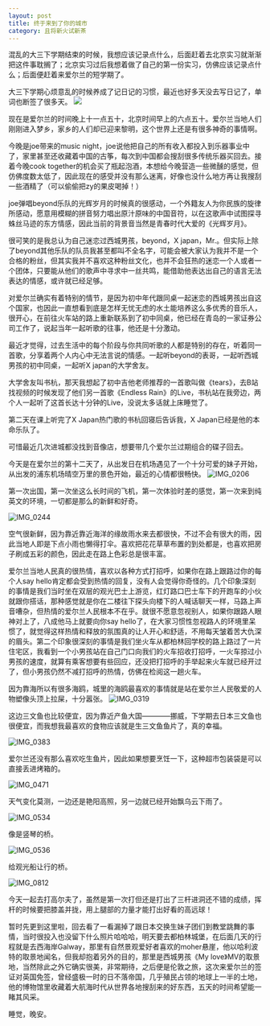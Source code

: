 ```yaml
---
layout: post
title: 终于来到了你的城市
category: 且将新火试新茶
---
```


混乱的大三下学期结束的时候，我想应该记录点什么，后面赶着去北京实习就渐渐把这件事耽搁了；北京实习过后我想着做了自己的第一份实习，仿佛应该记录点什么；后面便赶着来爱尔兰的短学期了。

大三下学期心烦意乱的时候养成了记日记的习惯，最近也好多天没去写日记了，单词也断签了很多天。
![](http://7xoc7e.com1.z0.glb.clouddn.com/16-8-12/44335845.jpg)

现在是爱尔兰的时间晚上十一点五十，北京时间早上的六点五十。爱尔兰当地人们刚刚进入梦乡，家乡的人们却已迎来黎明，这个世界上还是有很多神奇的事情啊。

今晚是joe带来的music night，joe说他把自己的所有收入都投入到乐器事业中了，家里甚至还收藏着中国的古筝，每次到中国都会搜刮很多传统乐器买回去。接着今晚cook together的机会买了瓶起泡酒，本想给今晚营造一些微醺的感觉，但仿佛度数太低了，因此现在的感受并没有那么迷离，好像也没什么地方再让我搜刮一些酒精了（可以偷偷把zy的果皮喝掉！）

joe弹唱beyond乐队的光辉岁月的时候真的很感动，一个外籍友人为你民族的旋律所感动，愿意用模糊的拼音努力唱出原汁原味的中国音符，以在这歌声中试图探寻蛛丝马迹的东方情感，因此当前的背景音当然是青春时代大爱的《光辉岁月》。

很可笑的是我总认为自己迷恋过西城男孩，beyond，X japan，Mr.。但实际上除了beyond其他乐队的队员我甚至都叫不全名字，可能会被大家认为我并不是一个合格的粉丝，但其实我并不喜欢这种粉丝文化，也并不会狂热的迷恋一个人或者一个团体，只要能从他们的歌声中寻求中一丝共鸣，能借助他表达出自己的语言无法表达的情感，或许就已经足够。

对爱尔兰确实有着特别的情节，是因为初中年代跟同桌一起迷恋的西城男孩出自这个国家，也因此一直想看到底是怎样无忧无虑的水土能培养这么多优秀的音乐人，很开心，在前往火车站的路上重新联系到了初中同桌，他已经在青岛的一家证券公司工作了，说起当年一起听歌的往事，他还是十分激动。

最近才觉得，过去生活中的每个阶段与你共同听歌的人都是特别的存在，听着同一首歌，分享着两个人内心中无法言说的情感。一起听beyond的表哥，一起听西城男孩的初中同桌，一起听X japan的大学舍友。

大学舍友叫书杭，那天我想起了初中吉他老师推荐的一首歌叫做《tears》，去B站找视频的时候发现了他们另一首歌《Endless Rain》的Live，书杭站在我旁边，两个人一起听了这首长达十分钟的Live，没说太多话就上床睡觉了。

第二天在课上听完了X Japan热门歌的书杭回寝后告诉我，X Japan已经是他的本命乐队了。

可惜最近几次进城都没找到音像店，想要带几个爱尔兰过期组合的碟子回去。

今天是在爱尔兰的第十二天了，从出发日在机场遇见了一个十分可爱的妹子开始，从出发的浦东机场晴空万里的景色开始，最近的心情都很畅快。
![IMG_0206](http://7xoc7e.com1.z0.glb.clouddn.com/16-8-12/7395767.jpg)

第一次出国，第一次坐这么长时间的飞机，第一次体验时差的感觉，第一次来到纯英文的环境，一切都是那么的新鲜和好奇。

![IMG_0244](assets/media/IMG_0244.jpg)

空气很新鲜，因为靠近靠近海洋的缘故雨水来去都很快，不过不会有很大的雨，因此当地人即是下点小雨也懒得打伞。喜欢把花花草草布置的到处都是，也喜欢把房子刷成五彩的颜色，因此走在路上色彩总是很丰富。

爱尔兰当地人民真的很热情，喜欢以各种方式打招呼，如果你在路上跟路过你的每个人say hello肯定都会受到热情的回复，没有人会觉得你奇怪的。几个印象深刻的事情是我们当时坐在双层的观光巴士上游览，红灯路口巴士车下的开跑车的小伙就跟你搭话，那种感觉就是你在二楼往下探头向楼下的人喊话聊天一样，马路上声音嘈杂，但热情的爱尔兰人民根本不在乎。就很不愿意忽视别人，如果你跟路人眼神对上了，八成他马上就要向你say hello了，在大家习惯性忽视路人的环境里呆惯了，就觉得这样热情和释放的氛围真的让人开心和舒适，不用每天皱着苦大仇深的眉头。第二个印象很深刻的事情是我们坐火车从都柏林回学校的路上路过了一片住宅区，我看到一个小男孩站在自己门口向我们的火车招收打招呼，一火车掠过小男孩的速度，就算有乘客想要有些回应，还没把打招呼的手举起来火车就已经开过了，但小男孩仍然不减打招呼的热情，仿佛在检阅这一趟火车。

因为靠海所以有很多海鸥，城里的海鸥最喜欢的事情就是站在爱尔兰人民敬爱的人物塑像头顶上拉屎，十分嚣张。
![IMG_0319](assets/media/IMG_0319.jpg)


这边三文鱼也比较便宜，因为靠近产鱼大国————挪威，下学期去日本三文鱼也很便宜，而我想我最喜欢的食物应该就是生三文鱼鱼片了，真的幸福。

![IMG_0383](assets/media/IMG_0383.jpg)

爱尔兰还没有那么喜欢吃生鱼片，因此如果想要烹饪一下，这种超市包装袋是可以直接丢进烤箱的。

![IMG_0471](assets/media/IMG_0471.jpg)

天气变化莫测，一边还是艳阳高照，另一边就已经开始飘乌云下雨了。

![IMG_0534](assets/media/IMG_0534.jpg)

像是竖琴的桥。

![IMG_0536](assets/media/IMG_0536.jpg)

给观光船让行的桥。

![IMG_0812](assets/media/IMG_0812.jpg)

今天一起去打高尔夫了，虽然是第一次打但还是打出了三杆进洞还不错的成绩，挥杆的时候要把膝盖并拢，用上腿部的力量才能打出好看的高远球！

暂时先更到这里啦，回去看了一看漏掉了跟日本交换生妹子团们到教堂跳舞的事情，当时很投入也没留下什么照片哈哈哈，明天要去都柏林城堡，在后面几天的行程就是去西海岸Galway，那里有自然景观爱好者喜欢的moher悬崖，他以哈利波特的取景地闻名，但我却抱着另外的目的，那里是西城男孩《My love》MV的取景地，当然除此之外它确实很美，非常期待，之后便是伦敦之旅，这次来爱尔兰的签证对英国免签，曾经盛极一时的日不落帝国，几乎殖民占领的地球上一半的土地，他的博物馆里收藏着大航海时代从世界各地搜刮来的好东西，五天的时间希望能一睹其风采。

睡觉，晚安。




